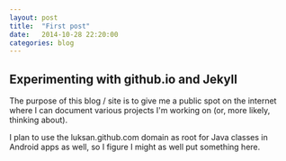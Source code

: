 ```yaml
---
layout: post
title:  "First post"
date:   2014-10-28 22:20:00
categories: blog
---
```


## Experimenting with github.io and Jekyll

The purpose of this blog / site is to give me a public spot on the internet where I can document various projects I'm working on (or, more likely, thinking about).

I plan to use the luksan.github.com domain as root for Java classes in Android apps as well, so I figure I might as well put something here.
